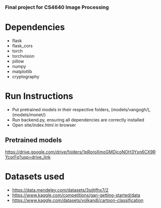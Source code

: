 ### Final project for CS4640 Image Processing

# Dependencies
- flask
- flask_cors
- torch
- torchvision
- pillow
- numpy
- matplotlib
- cryptography

# Run Instructions
- Put pretrained models in their respective folders, (models/vangogh/), (models/monet/)
- Run backend.py, ensuring all dependencies are correctly installed
- Open site/index.html in browser

## Pretrained models
https://drive.google.com/drive/folders/1pRoroXmoGMDjcoNOH3Yxn6CX9RYcorFq?usp=drive_link

# Datasets used
- https://data.mendeley.com/datasets/3sjjtjfhx7/2
- https://www.kaggle.com/competitions/gan-getting-started/data
- https://www.kaggle.com/datasets/volkandl/cartoon-classification
